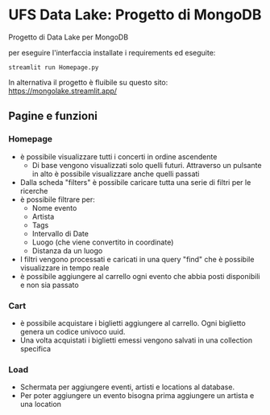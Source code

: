 # UFS Data Lake: Progetto di MongoDB
Progetto di Data Lake per MongoDB

per eseguire l'interfaccia installate i requirements ed eseguite:
```
streamlit run Homepage.py
```
In alternativa il progetto è fluibile su questo sito: https://mongolake.streamlit.app/

## Pagine e funzioni

### Homepage
- è possibile visualizzare tutti i concerti in ordine ascendente
    - Di base vengono visualizzati solo quelli futuri. Attraverso un pulsante in alto è possibile visualizzare anche quelli passati
- Dalla scheda "filters" è possibile caricare tutta una serie di filtri per le ricerche
- è possibile filtrare per:
    - Nome evento
    - Artista
    - Tags
    - Intervallo di Date
    - Luogo (che viene convertito in coordinate)
    - Distanza da un luogo
- I filtri vengono processati e caricati in una query "find" che è possibile visualizzare in tempo reale
- è possibile aggiungere al carrello ogni evento che abbia posti disponibili e non sia passato

### Cart
- è possibile acquistare i biglietti aggiungere al carrello. Ogni biglietto genera un codice univoco uuid.
- Una volta acquistati i biglietti emessi vengono salvati in una collection specifica

### Load
- Schermata per aggiungere eventi, artisti e locations al database.
- Per poter aggiungere un evento bisogna prima aggiungere un artista e una location
